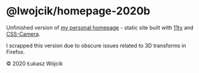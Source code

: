 # @lwojcik/homepage-2020b

Unfinished version of [my personal homepage](https://www.lukaszwojcik.net) - static site built with [11ty](https://www.11ty.dev/) and [CSS-Camera](https://woodneck.github.io/css-camera/).

I scrapped this version due to obscure issues related to 3D transforms in Firefox.

© 2020 Łukasz Wójcik
